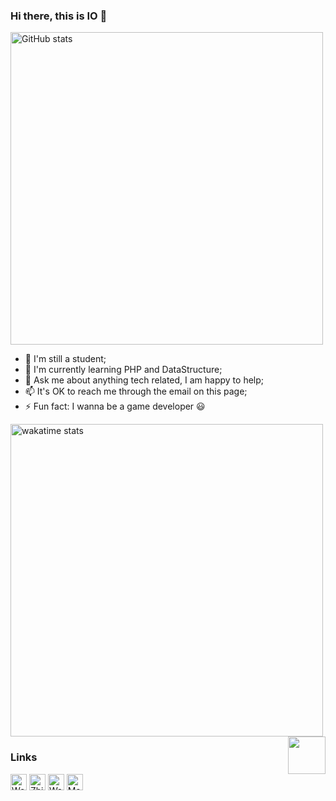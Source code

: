 ### Hi there, this is IO 👋

<img alt="GitHub stats" src="https://github-readme-stats.vercel.app/api?username=io0288&bg_color=30,e96443,904e95&title_color=fff&text_color=fff&count_private=true&hide_border=true" width="500">

- 🔭 I'm still a student;
- 🌱 I'm currently learning PHP and DataStructure;
- 💬 Ask me about anything tech related, I am happy to help;
- 📫 It's OK to reach me through the email on this page;
- ⚡ Fun fact: I wanna be a game developer 😃

<img alt="wakatime stats" src="https://github-readme-stats.vercel.app/api/top-langs/?username=IO0288&layout=compact" width="500">


<!-- <img align="center" src="https://github-readme-stats.vercel.app/api/pin/?username=io0288&repo=io0288" />-->

<img src="https://view.moezx.cc/images/2021/02/25/7217294a8cb992d37eceeb8f5a01d100.gif" height="60" align="right"/>

### Links

[<img height="26" src="https://shields.io/badge/Weibo-ffffff.svg?style=flat-square&logo=sinaweibo" alt="Weibo" />](https://weibo.com/IO0288)
[<img height="26" src="https://shields.io/badge/Zhihu-ffffff.svg?style=flat-square&logo=zhihu" alt="Zhihu" />](https://zhihu.com/people/io0288)
[<img height="26" src="https://shields.io/badge/WakaTime-ffffff.svg?style=flat-square&logo=wakatime" alt="WakaTime" />](https://wakatime.com/@IO0288)
[<img height="26" src="https://shields.io/badge/Mastodon-ffffff.svg?style=flat-square&logo=mastodon" alt="Mastodon" />](https://hello.io0288.cn/@IO0288)
<a rel="me" href="https://hello.io0288.cn/@IO0288" hidden></a>

<!--<details>
<summary>More Repositories ...</summary>
<a href="https://github.com/mashirozx/Sakura">
  <img alt="mashirozx/Sakura" src="https://github-readme-stats-lqpqbzbmp-mashirozx.vercel.app/api/pin/?username=mashirozx&repo=Sakura&show_owner=true" />
</a>
<a href="https://github.com/mashirozx/arknights-ui">
  <img alt="mashirozx/arknights-ui" src="https://github-readme-stats-lqpqbzbmp-mashirozx.vercel.app/api/pin/?username=mashirozx&repo=arknights-ui&show_owner=true" />
</a>
<a href="https://github.com/mashirozx/lua-resty-tencent-cos-signature">
  <img alt="mashirozx/Sakura" src="https://github-readme-stats-lqpqbzbmp-mashirozx.vercel.app/api/pin/?username=mashirozx&repo=lua-resty-tencent-cos-signature&show_owner=true" />
</a>
<a href="https://github.com/mashirozx/weibo2toot">
  <img alt="mashirozx/weibo2toot" src="https://github-readme-stats-lqpqbzbmp-mashirozx.vercel.app/api/pin/?username=mashirozx&repo=weibo2toot&show_owner=true" />
</a>
<a rel="me" href="https://hello.io0288.cn/@IO0288">
  <img alt="@IO0288@hello.io0288.cn" src="https://cdn.io0288.cn/images/2022/02/04/image7b830e2c560663ae.png" />世外
</a>
</details>-->
